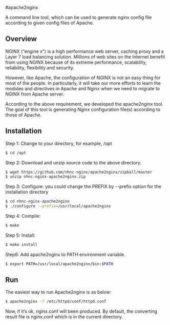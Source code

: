 #apache2nginx

A command line tool, which can be used to generate nginx config file according to given config files of Apache.

## Overview

NGINX (“engine x”) is a high performance web server, caching proxy and a Layer 7 load balancing solution. Millions of web sites on the Internet benefit from using NGINX because of its extreme performance, scalability, reliability, flexibility and security. 

However, like Apache, the configuration of NGINX is not an easy thing for most of the people. In particularly, it will take our more efforts to learn the modules and directives in Apache and Nginx when we need to migrate to NGINX from Apache server.

According to the above requirement, we developed the apache2nginx tool. The goal of this tool is generating Nginx configuration file(s) according to those of Apache. 

## Installation

Step 1: Change to your directory, for example, /opt

```bash
$ cd /opt
```

Step 2: Download and unzip source code to the above directory.

```bash
$ wget https://github.com/nhnc-nginx/apache2nginx/zipball/master
$ unzip nhnc-nginx-apache2nginx.zip
```

Step 3: Configure: you could change the PREFIX by --prefix option for the installation directory

```bash
$ cd nhnc-nginx-apache2nginx
$ ./configure --prefix=/usr/local/apache2nginx
```

Step 4: Compile:

```bash
$ make
```

Step 5: Install:

```bash
$ make install
```

Step6: Add apache2nginx to PATH environment variable.
```bash
$ export PATH=/usr/local/apache2nginx/bin:$PATH
```

## Run

The easiest way to run Apache2nginx is as below:

```bash
$ apache2nginx -f /etc/httpd/conf/httpd.conf
```

Now, if it’s ok, nginx.conf will been produced.
By default, the converting result file is nginx.conf which is in the current directory.



